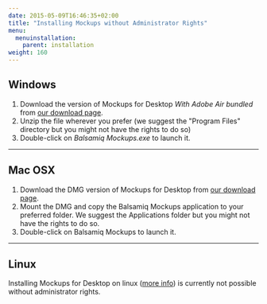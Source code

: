 ```yaml
---
date: 2015-05-09T16:46:35+02:00
title: "Installing Mockups without Administrator Rights"
menu:
  menuinstallation:
    parent: installation
weight: 160
---
```

## Windows

1.  Download the version of Mockups for Desktop _With Adobe Air bundled_ from [our download page](https://balsamiq.com/download).
2.  Unzip the file wherever you prefer (we suggest the "Program Files" directory but you might not have the rights to do so)
3.  Double-click on _Balsamiq Mockups.exe_ to launch it.

* * *

## Mac OSX

1.  Download the DMG version of Mockups for Desktop from [our download page](https://balsamiq.com/download).
2.  Mount the DMG and copy the Balsamiq Mockups application to your preferred folder. We suggest the Applications folder but you might not have the rights to do so.
3.  Double-click on Balsamiq Mockups to launch it.

* * *

## Linux

Installing Mockups for Desktop on linux ([more info](/installation/linux/)) is currently not possible without administrator rights.
